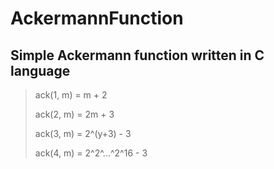 # AckermannFunction
## Simple Ackermann function written in C language

> ack(1, m) = m + 2
> 
> ack(2, m) = 2m + 3
> 
> ack(3, m) = 2^(y+3) - 3
> 
> ack(4, m) = 2^2^...^2^16 - 3
